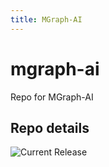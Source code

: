 ```yaml
---
title: MGraph-AI
---
```


# mgraph-ai
Repo for MGraph-AI


## Repo details

![Current Release](https://img.shields.io/badge/release-v0.3.2-blue)


